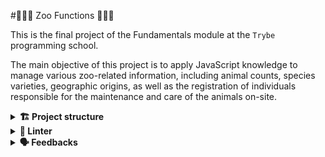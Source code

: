 #🦘🐅🦓 Zoo Functions 🐖🦍🐘

This is the final project of the Fundamentals module at the `Trybe` programming school.

The main objective of this project is to apply JavaScript knowledge to manage various zoo-related information, 
including animal counts, species varieties, geographic origins, as well as the registration of individuals 
responsible for the maintenance and care of the animals on-site.


<details>
  <summary><strong>🏗 Project structure</strong></summary><br />

The implemented functions are inside the `src` folder and their respective tests are in the `tests` folder

Built files:
📁 src/
📁 test/

</details>

<details>
  <summary><strong>🔎 Linter</strong></summary><br />
  
### ESLint

To ensure code quality, the `ESLint` was used in this project.
So the code will be available with good development practices, being more readable and easy to maintain!

ESLint is a tool for identifying and reporting patterns found in ECMAScript/JavaScript code. In many ways it is similar to JSLint and JSHint with a few exceptions:

* ESLint uses Espree for JavaScript parsing.
* ESLint uses an AST to evaluate patterns in code.
* ESLint is completely 'pluggable', each of the rules is a plugin and you can add […]

</details>

<details>
  <summary><strong>🗣 Feedbacks</strong></summary><br />
  
_Give me feedbacks, I'm open to new ideas_ 😉

</details>
